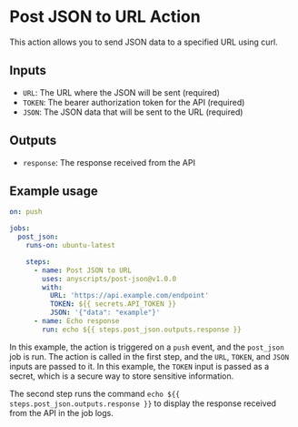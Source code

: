# Post JSON to URL Action

This action allows you to send JSON data to a specified URL using curl.

## Inputs

- `URL`: The URL where the JSON will be sent (required)
- `TOKEN`: The bearer authorization token for the API (required)
- `JSON`: The JSON data that will be sent to the URL (required)

## Outputs

- `response`: The response received from the API

## Example usage

```yaml
on: push

jobs:
  post_json:
    runs-on: ubuntu-latest

    steps:
      - name: Post JSON to URL
        uses: anyscripts/post-json@v1.0.0
        with:
          URL: 'https://api.example.com/endpoint'
          TOKEN: ${{ secrets.API_TOKEN }}
          JSON: '{"data": "example"}'
      - name: Echo response
        run: echo ${{ steps.post_json.outputs.response }}

```

In this example, the action is triggered on a `push` event, and the `post_json` job is run. The action is called in the
first step, and the `URL`, `TOKEN`, and `JSON` inputs are passed to it. In this example, the `TOKEN` input is passed as
a secret, which is a secure way to store sensitive information.

The second step runs the command `echo ${{ steps.post_json.outputs.response }}` to display the response received from the
API in the job logs.